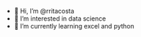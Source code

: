 - 👋 Hi, I’m @rritacosta
- 👀 I’m interested in data science
- 🌱 I’m currently learning excel and python

<!---
rritacosta/rritacosta is a ✨ special ✨ repository because its `README.md` (this file) appears on your GitHub profile.
You can click the Preview link to take a look at your changes.
--->
